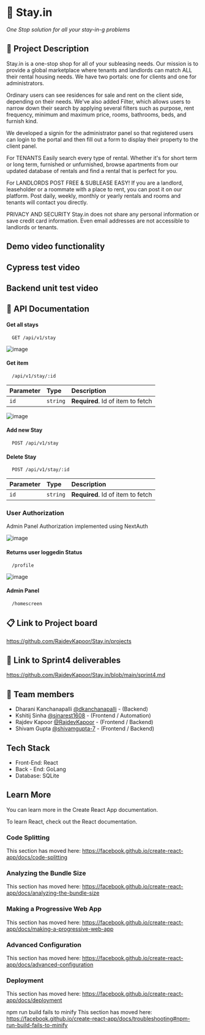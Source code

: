 
# 🏡 Stay.in
*One Stop solution for all your stay-in-g problems*
## 📝 Project Description
Stay.in is a one-stop shop for all of your subleasing needs. Our mission is to provide a global marketplace where tenants and landlords can match ALL their rental housing needs.
We have two portals: one for clients and one for administrators.

Ordinary users can see residences for sale and rent on the client side, depending on their needs. We've also added Filter, which allows users to narrow down their search by applying several filters such as purpose, rent frequency, minimum and maximum price, rooms, bathrooms, beds, and furnish kind.

We developed a signin for the administrator panel so that registered users can login to the portal and then fill out a form to display their property to the client panel.

For TENANTS
Easily search every type of rental. Whether it's for short term or long term, furnished or unfurnished, browse apartments from our updated database of rentals and find a rental that is perfect for you.

For LANDLORDS
POST FREE & SUBLEASE EASY! If you are a landlord, leaseholder or a roommate with a place to rent, you can post it on our platform. Post daily, weekly, monthly or yearly rentals and rooms and tenants will contact you directly.

PRIVACY AND SECURITY
Stay.in does not share any personal information or save credit card information. Even email addresses are not accessible to landlords or tenants.

## Demo video functionality


## Cypress test video


## Backend unit test video


## 📑 API Documentation

#### Get all stays

```http
  GET /api/v1/stay
```

![image](https://user-images.githubusercontent.com/9784110/156868714-4db45c11-eb28-40be-ac94-d26c2dac2353.png)


#### Get item

```http
  /api/v1/stay/:id
```

| Parameter | Type     | Description                       |
| :-------- | :------- | :-------------------------------- |
| `id`      | `string` | **Required**. Id of item to fetch |

![image](https://user-images.githubusercontent.com/9784110/156868778-d625a930-1890-4b06-b739-615a154a4f8f.png)


#### Add new Stay

```http
  POST /api/v1/stay
```

#### Delete Stay

```http
  POST /api/v1/stay/:id
```


| Parameter | Type     | Description                       |
| :-------- | :------- | :-------------------------------- |
| `id`      | `string` | **Required**. Id of item to fetch |



### User Authorization 

Admin Panel Authorization implemented using NextAuth 

![image](https://user-images.githubusercontent.com/9784110/156868845-e183ccdb-7251-4b6f-9fcf-4d2bb419464e.png)


#### Returns user loggedin Status

```http
  /profile
```
![image](https://user-images.githubusercontent.com/9784110/156868808-d4925180-338c-41bc-bcde-036426f20ed7.png)


#### Admin Panel

```http
  /homescreen
```


## 📋 Link to Project board

https://github.com/RajdevKapoor/Stay.in/projects


## 🏃 Link to Sprint4 deliverables

https://github.com/RajdevKapoor/Stay.in/blob/main/sprint4.md

## 🚀 Team members

- Dharani Kanchanapalli [@dkanchanapalli](https://www.github.com/dkanchanapalli) - (Backend)
- Kshitij Sinha [@sinarest1608](https://www.github.com/sinarest1608) - (Frontend / Automation)
- Rajdev Kapoor [@RajdevKapoor](https://www.github.com/RajdevKapoor) - (Frontend / Backend)
- Shivam Gupta [@shivamgupta-7](https://www.github.com/shivamgupta-7) - (Frontend / Backend)


## Tech Stack
- Front-End: React
- Back - End: GoLang
- Database: SQLite

## Learn More
You can learn more in the Create React App documentation.

To learn React, check out the React documentation.

### Code Splitting
This section has moved here: https://facebook.github.io/create-react-app/docs/code-splitting

### Analyzing the Bundle Size
This section has moved here: https://facebook.github.io/create-react-app/docs/analyzing-the-bundle-size

### Making a Progressive Web App
This section has moved here: https://facebook.github.io/create-react-app/docs/making-a-progressive-web-app

### Advanced Configuration
This section has moved here: https://facebook.github.io/create-react-app/docs/advanced-configuration

### Deployment
This section has moved here: https://facebook.github.io/create-react-app/docs/deployment

npm run build fails to minify
This section has moved here: https://facebook.github.io/create-react-app/docs/troubleshooting#npm-run-build-fails-to-minify

